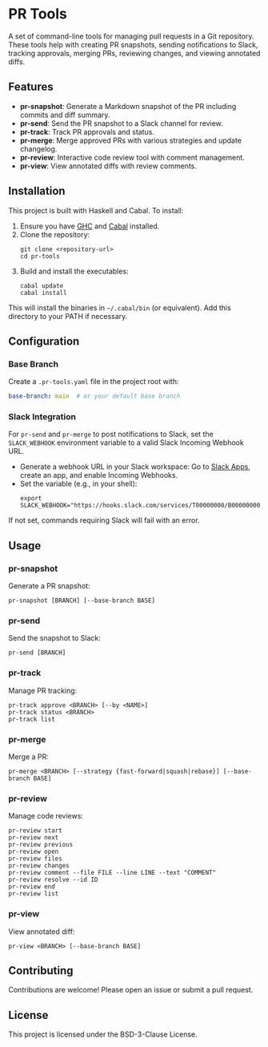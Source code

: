 # PR Tools

A set of command-line tools for managing pull requests in a Git repository. These tools help with creating PR snapshots, sending notifications to Slack, tracking approvals, merging PRs, reviewing changes, and viewing annotated diffs.

## Features

- **pr-snapshot**: Generate a Markdown snapshot of the PR including commits and diff summary.
- **pr-send**: Send the PR snapshot to a Slack channel for review.
- **pr-track**: Track PR approvals and status.
- **pr-merge**: Merge approved PRs with various strategies and update changelog.
- **pr-review**: Interactive code review tool with comment management.
- **pr-view**: View annotated diffs with review comments.

## Installation

This project is built with Haskell and Cabal. To install:

1. Ensure you have [GHC](https://www.haskell.org/ghc/) and [Cabal](https://www.haskell.org/cabal/) installed.
2. Clone the repository:
   ```
   git clone <repository-url>
   cd pr-tools
   ```
3. Build and install the executables:
   ```
   cabal update
   cabal install
   ```

This will install the binaries in `~/.cabal/bin` (or equivalent). Add this directory to your PATH if necessary.

## Configuration

### Base Branch

Create a `.pr-tools.yaml` file in the project root with:
```yaml
base-branch: main  # or your default base branch
```

### Slack Integration

For `pr-send` and `pr-merge` to post notifications to Slack, set the `SLACK_WEBHOOK` environment variable to a valid Slack Incoming Webhook URL.

- Generate a webhook URL in your Slack workspace: Go to [Slack Apps](https://api.slack.com/apps), create an app, and enable Incoming Webhooks.
- Set the variable (e.g., in your shell):
  ```
  export SLACK_WEBHOOK="https://hooks.slack.com/services/T00000000/B00000000/XXXXXXXXXXXXXXXXXXXXXXXX"
  ```

If not set, commands requiring Slack will fail with an error.

## Usage

### pr-snapshot

Generate a PR snapshot:
```
pr-snapshot [BRANCH] [--base-branch BASE]
```

### pr-send

Send the snapshot to Slack:
```
pr-send [BRANCH]
```

### pr-track

Manage PR tracking:
```
pr-track approve <BRANCH> [--by <NAME>]
pr-track status <BRANCH>
pr-track list
```

### pr-merge

Merge a PR:
```
pr-merge <BRANCH> [--strategy {fast-forward|squash|rebase}] [--base-branch BASE]
```

### pr-review

Manage code reviews:
```
pr-review start
pr-review next
pr-review previous
pr-review open
pr-review files
pr-review changes
pr-review comment --file FILE --line LINE --text "COMMENT"
pr-review resolve --id ID
pr-review end
pr-review list
```

### pr-view

View annotated diff:
```
pr-view <BRANCH> [--base-branch BASE]
```

## Contributing

Contributions are welcome! Please open an issue or submit a pull request.

## License

This project is licensed under the BSD-3-Clause License.
